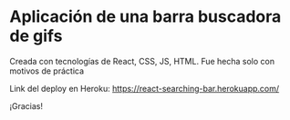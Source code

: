 # Aplicación de una barra buscadora de gifs

Creada con tecnologías de React, CSS, JS, HTML. Fue hecha solo con motivos de práctica

Link del deploy en Heroku: https://react-searching-bar.herokuapp.com/


¡Gracias!

